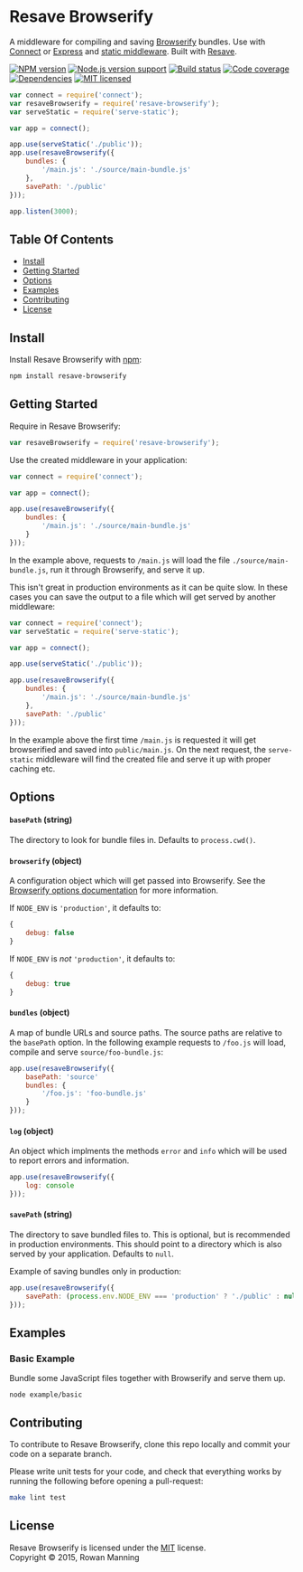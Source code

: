 
Resave Browserify
=================

A middleware for compiling and saving [Browserify][browserify] bundles. Use with [Connect][connect] or [Express][express] and [static middleware][serve-static]. Built with [Resave][resave].

[![NPM version][shield-npm]][info-npm]
[![Node.js version support][shield-node]][info-node]
[![Build status][shield-build]][info-build]
[![Code coverage][shield-coverage]][info-coverage]
[![Dependencies][shield-dependencies]][info-dependencies]
[![MIT licensed][shield-license]][info-license]

```js
var connect = require('connect');
var resaveBrowserify = require('resave-browserify');
var serveStatic = require('serve-static');

var app = connect();

app.use(serveStatic('./public'));
app.use(resaveBrowserify({
    bundles: {
        '/main.js': './source/main-bundle.js'
    },
    savePath: './public'
}));

app.listen(3000);
```


Table Of Contents
-----------------

- [Install](#install)
- [Getting Started](#getting-started)
- [Options](#options)
- [Examples](#examples)
- [Contributing](#contributing)
- [License](#license)


Install
-------

Install Resave Browserify with [npm][npm]:

```sh
npm install resave-browserify
```


Getting Started
---------------

Require in Resave Browserify:

```js
var resaveBrowserify = require('resave-browserify');
```

Use the created middleware in your application:

```js
var connect = require('connect');

var app = connect();

app.use(resaveBrowserify({
    bundles: {
        '/main.js': './source/main-bundle.js'
    }
}));
```

In the example above, requests to `/main.js` will load the file `./source/main-bundle.js`, run it through Browserify, and serve it up.

This isn't great in production environments as it can be quite slow. In these cases you can save the output to a file which will get served by another middleware:

```js
var connect = require('connect');
var serveStatic = require('serve-static');

var app = connect();

app.use(serveStatic('./public'));

app.use(resaveBrowserify({
    bundles: {
        '/main.js': './source/main-bundle.js'
    },
    savePath: './public'
}));
```

In the example above the first time `/main.js` is requested it will get browserified and saved into `public/main.js`. On the next request, the `serve-static` middleware will find the created file and serve it up with proper caching etc.


Options
-------

#### `basePath` (string)

The directory to look for bundle files in. Defaults to `process.cwd()`.

#### `browserify` (object)

A configuration object which will get passed into Browserify. See the [Browserify options documentation][browserify-opts] for more information.

If `NODE_ENV` is `'production'`, it defaults to:

```js
{
    debug: false
}
```

If `NODE_ENV` is *not* `'production'`, it defaults to:

```js
{
    debug: true
}
```

#### `bundles` (object)

A map of bundle URLs and source paths. The source paths are relative to the `basePath` option. In the following example requests to `/foo.js` will load, compile and serve `source/foo-bundle.js`:

```js
app.use(resaveBrowserify({
    basePath: 'source'
    bundles: {
        '/foo.js': 'foo-bundle.js'
    }
}));
```

#### `log` (object)

An object which implments the methods `error` and `info` which will be used to report errors and information.

```js
app.use(resaveBrowserify({
    log: console
}));
```

#### `savePath` (string)

The directory to save bundled files to. This is optional, but is recommended in production environments. This should point to a directory which is also served by your application. Defaults to `null`.

Example of saving bundles only in production:

```js
app.use(resaveBrowserify({
    savePath: (process.env.NODE_ENV === 'production' ? './public' : null)
}));
```


Examples
--------

### Basic Example

Bundle some JavaScript files together with Browserify and serve them up.

```
node example/basic
```


Contributing
------------

To contribute to Resave Browserify, clone this repo locally and commit your code on a separate branch.

Please write unit tests for your code, and check that everything works by running the following before opening a pull-request:

```sh
make lint test
```


License
-------

Resave Browserify is licensed under the [MIT][info-license] license.  
Copyright &copy; 2015, Rowan Manning



[browserify]: https://github.com/substack/node-browserify
[browserify-opts]: https://github.com/substack/node-browserify#methods
[connect]: https://github.com/senchalabs/connect
[express]: http://expressjs.com/
[npm]: https://npmjs.org/
[resave]: https://github.com/rowanmanning/resave
[serve-static]: https://github.com/expressjs/serve-static

[info-coverage]: https://coveralls.io/github/rowanmanning/resave-browserify
[info-dependencies]: https://gemnasium.com/rowanmanning/resave-browserify
[info-license]: LICENSE
[info-node]: package.json
[info-npm]: https://www.npmjs.com/package/resave-browserify
[info-build]: https://travis-ci.org/rowanmanning/resave-browserify
[shield-coverage]: https://img.shields.io/coveralls/rowanmanning/resave-browserify.svg
[shield-dependencies]: https://img.shields.io/gemnasium/rowanmanning/resave-browserify.svg
[shield-license]: https://img.shields.io/badge/license-MIT-blue.svg
[shield-node]: https://img.shields.io/badge/node.js%20support-0.10–5-brightgreen.svg
[shield-npm]: https://img.shields.io/npm/v/resave-browserify.svg
[shield-build]: https://img.shields.io/travis/rowanmanning/resave-browserify/master.svg
